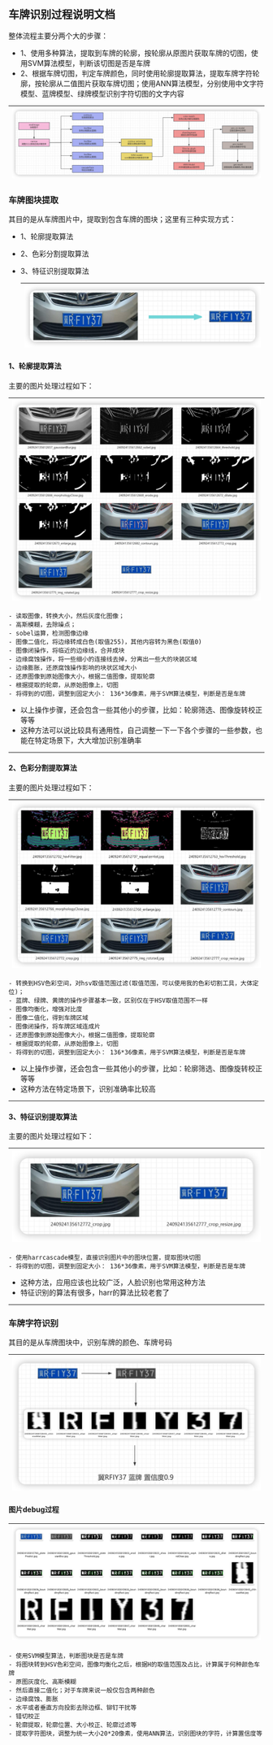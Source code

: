 ## 车牌识别过程说明文档

整体流程主要分两个大的步骤：
- 1、使用多种算法，提取到车牌的轮廓，按轮廓从原图片获取车牌的切图，使用SVM算法模型，判断该切图是否是车牌
- 2、根据车牌切图，判定车牌颜色，同时使用轮廓提取算法，提取车牌字符轮廓，按轮廓从二值图片获取车牌切图；使用ANN算法模型，分别使用中文字符模型、蓝牌模型、绿牌模型识别字符切图的文字内容

| ![image-20240925000409837](mdpic/image-20240925000409837.png) |
| :----------------------------------------------------------: |




### 车牌图块提取
其目的是从车牌图片中，提取到包含车牌的图块；这里有三种实现方式：
- 1、轮廓提取算法
- 2、色彩分割提取算法
- 3、特征识别提取算法

  | ![image-20240924224339600](mdpic/image-20240924224339600.png) |
  | :----------------------------------------------------------: |

  

#### 1、轮廓提取算法
主要的图片处理过程如下：

| ![image-20240924225915405](mdpic/image-20240924225915405.png) |
| :----------------------------------------------------------: |



```
- 读取图像，转换大小，然后灰度化图像；
- 高斯模糊，去除噪点；
- sobel运算，检测图像边缘
- 图像二值化，将边缘转成白色(取值255)，其他内容转为黑色(取值0)
- 图像闭操作，将临近的边缘线，合并成块
- 边缘腐蚀操作，将一些细小的连接线去掉，分离出一些大的块装区域
- 边缘膨胀，还原腐蚀操作影响的块状区域大小
- 还原图像到原始图像大小，根据二值图像，提取轮廓
- 根据提取的轮廓，从原始图像上，切图
- 将得到的切图，调整到固定大小： 136*36像素，用于SVM算法模型，判断是否是车牌
```

- 以上操作步骤，还会包含一些其他小的步骤，比如：轮廓筛选、图像旋转校正等等
- 这种方法可以说比较具有通用性，自己调整一下一下各个步骤的一些参数，也能在特定场景下，大大增加识别准确率

---------------------------


#### 2、色彩分割提取算法

主要的图片处理过程如下：

| ![image-20240924230824445](mdpic/image-20240924230824445.png) |
| :----------------------------------------------------------: |


```
- 转换到HSV色彩空间，对hsv取值范围过滤(取值范围，可以使用我的色彩切割工具，大体定位)；
- 蓝牌、绿牌、黄牌的操作步骤基本一致，区别仅在于HSV取值范围不一样
- 图像均衡化，增强对比度
- 图像二值化，得到车牌区域
- 图像闭操作，将车牌区域连成片
- 还原图像到原始图像大小，根据二值图像，提取轮廓
- 根据提取的轮廓，从原始图像上，切图
- 将得到的切图，调整到固定大小： 136*36像素，用于SVM算法模型，判断是否是车牌
```
- 以上操作步骤，还会包含一些其他小的步骤，比如：轮廓筛选、图像旋转校正等等
- 这种方法在特定场景下，识别准确率比较高

---------------------------

#### 3、特征识别提取算法

主要的图片处理过程如下：

| ![image-20240924230957298](mdpic/image-20240924230957298.png) |
| :----------------------------------------------------------: |

```
- 使用harrcascade模型，直接识别图片中的图块位置，提取图块切图
- 将得到的切图，调整到固定大小： 136*36像素，用于SVM算法模型，判断是否是车牌
```

- 这种方法，应用应该也比较广泛，人脸识别也常用这种方法
- 特征识别的算法有很多，harr的算法比较老套了


---------------------------

### 车牌字符识别
其目的是从车牌图块中，识别车牌的颜色、车牌号码

| ![image-20240924232836851](mdpic/image-20240924232836851.png) |
| :----------------------------------------------------------: |



#### 图片debug过程
| ![image-20240924231544091](mdpic/image-20240924231544091.png) |
| :----------------------------------------------------------: |


```
- 使用SVM模型算法，判断图块是否是车牌
- 将图块转到HSV色彩空间，图像均衡化之后，根据H的取值范围及占比，计算属于何种颜色车牌
- 原图灰度化、高斯模糊
- 然后直接二值化；对于车牌来说一般仅包含两种颜色
- 边缘腐蚀、膨胀
- 水平或者垂直方向投影去除边框、铆钉干扰等
- 错切校正
- 轮廓提取，轮廓位置、大小校正、轮廓过滤等
- 提取字符图块，调整为统一大小20*20像素，使用ANN算法，识别图块的字符，计算置信度等
```



